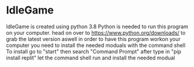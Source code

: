 # IdleGame
 IdleGame is created using python 3.8
 Python is needed to run this program on your computer. head on over to https://www.python.org/downloads/ to grab the latest version
 aswell in order to have this program workon your computer you need to install the needed moduals with the command shell
 To install go to "start" then search "Command Prompt"
 after type in "pip install replit"
 let the command shell run and install the needed modual
 
